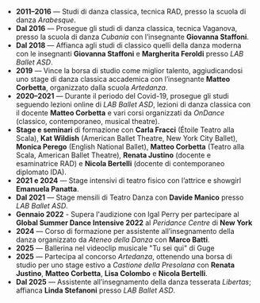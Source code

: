 -   **2011–2016** — Studi di danza classica, tecnica RAD, presso la scuola di danza _Arabesque_.
-   **Dal 2016** — Prosegue gli studi di danza classica, tecnica Vaganova, presso la scuola di danza _Cubania_ con l’insegnante **Giovanna Staffoni**.
-   **Dal 2018** — Affianca agli studi di classico quelli della danza moderna con le insegnanti **Giovanna Staffoni** e **Margherita Feroldi** presso _LAB Ballet ASD_.
-   **2019** — Vince la borsa di studio come miglior talento, aggiudicandosi uno stage di danza classica accademica con l’insegnante **Matteo Corbetta**, organizzato dalla scuola _Artedanza_.
-   **2020–2021** — Durante il periodo del Covid-19, prosegue gli studi seguendo lezioni online di _LAB Ballet ASD_, lezioni di danza classica con il docente **Matteo Corbetta** e vari corsi organizzati da _OnDance_ (classico, contemporaneo, musical theatre).
-   **Stage e seminari** di formazione con **Carla Fracci** (Étoile Teatro alla Scala), **Kat Wildish** (American Ballet Theatre, New York City Ballet), **Monica Perego** (English National Ballet), **Matteo Corbetta** (Teatro alla Scala, American Ballet Theatre), **Renata Justino** (docente e esaminatrice RAD) e **Nicola Bertelli** (docente di contemporaneo diplomato IDA).
-   **2021 e 2024** — Stage intensivi di teatro fisico con l’attrice e showgirl **Emanuela Panatta**.
-   **Dal 2021** — Stage mensili di Teatro Danza con **Davide Manico** presso _LAB Ballet ASD_.
-   **Gennaio 2022** - Supera l'audizione con Igal Perry per partecipare al **Global Summer Dance Intensive 2022** al _Peridance Centre_ di **New York**
-   **2024** — Corso di formazione per assistente all’insegnamento della danza organizzato da _Ateneo della Danza_ con **Marco Batti**.
-   **2025** — Ballerina nel videoclip musicale "Tu sei qui" di Guge
-   **2025** — Partecipa al concorso _Artedanza_, ottenendo una borsa di studio per uno stage estivo a _Castione della Presolana_ con **Renata Justino**, **Matteo Corbetta**, **Lisa Colombo** e **Nicola Bertelli**.
-   **Dal 2025** — Assistente all’insegnamento della danza tesserata _Libertas_; affianca **Linda Stefanoni** presso _LAB Ballet ASD_.
